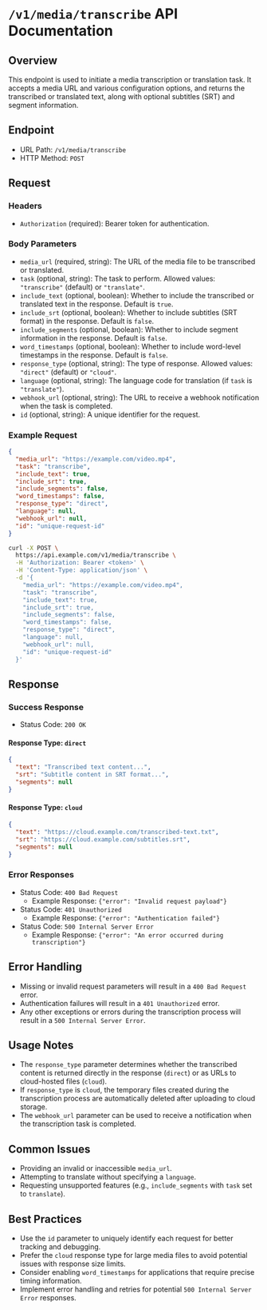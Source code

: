 # `/v1/media/transcribe` API Documentation

## Overview
This endpoint is used to initiate a media transcription or translation task. It accepts a media URL and various configuration options, and returns the transcribed or translated text, along with optional subtitles (SRT) and segment information.

## Endpoint
- URL Path: `/v1/media/transcribe`
- HTTP Method: `POST`

## Request

### Headers
- `Authorization` (required): Bearer token for authentication.

### Body Parameters
- `media_url` (required, string): The URL of the media file to be transcribed or translated.
- `task` (optional, string): The task to perform. Allowed values: `"transcribe"` (default) or `"translate"`.
- `include_text` (optional, boolean): Whether to include the transcribed or translated text in the response. Default is `true`.
- `include_srt` (optional, boolean): Whether to include subtitles (SRT format) in the response. Default is `false`.
- `include_segments` (optional, boolean): Whether to include segment information in the response. Default is `false`.
- `word_timestamps` (optional, boolean): Whether to include word-level timestamps in the response. Default is `false`.
- `response_type` (optional, string): The type of response. Allowed values: `"direct"` (default) or `"cloud"`.
- `language` (optional, string): The language code for translation (if `task` is `"translate"`).
- `webhook_url` (optional, string): The URL to receive a webhook notification when the task is completed.
- `id` (optional, string): A unique identifier for the request.

### Example Request

```json
{
  "media_url": "https://example.com/video.mp4",
  "task": "transcribe",
  "include_text": true,
  "include_srt": true,
  "include_segments": false,
  "word_timestamps": false,
  "response_type": "direct",
  "language": null,
  "webhook_url": null,
  "id": "unique-request-id"
}
```

```bash
curl -X POST \
  https://api.example.com/v1/media/transcribe \
  -H 'Authorization: Bearer <token>' \
  -H 'Content-Type: application/json' \
  -d '{
    "media_url": "https://example.com/video.mp4",
    "task": "transcribe",
    "include_text": true,
    "include_srt": true,
    "include_segments": false,
    "word_timestamps": false,
    "response_type": "direct",
    "language": null,
    "webhook_url": null,
    "id": "unique-request-id"
  }'
```

## Response

### Success Response
- Status Code: `200 OK`

#### Response Type: `direct`
```json
{
  "text": "Transcribed text content...",
  "srt": "Subtitle content in SRT format...",
  "segments": null
}
```

#### Response Type: `cloud`
```json
{
  "text": "https://cloud.example.com/transcribed-text.txt",
  "srt": "https://cloud.example.com/subtitles.srt",
  "segments": null
}
```

### Error Responses
- Status Code: `400 Bad Request`
  - Example Response: `{"error": "Invalid request payload"}`
- Status Code: `401 Unauthorized`
  - Example Response: `{"error": "Authentication failed"}`
- Status Code: `500 Internal Server Error`
  - Example Response: `{"error": "An error occurred during transcription"}`

## Error Handling
- Missing or invalid request parameters will result in a `400 Bad Request` error.
- Authentication failures will result in a `401 Unauthorized` error.
- Any other exceptions or errors during the transcription process will result in a `500 Internal Server Error`.

## Usage Notes
- The `response_type` parameter determines whether the transcribed content is returned directly in the response (`direct`) or as URLs to cloud-hosted files (`cloud`).
- If `response_type` is `cloud`, the temporary files created during the transcription process are automatically deleted after uploading to cloud storage.
- The `webhook_url` parameter can be used to receive a notification when the transcription task is completed.

## Common Issues
- Providing an invalid or inaccessible `media_url`.
- Attempting to translate without specifying a `language`.
- Requesting unsupported features (e.g., `include_segments` with `task` set to `translate`).

## Best Practices
- Use the `id` parameter to uniquely identify each request for better tracking and debugging.
- Prefer the `cloud` response type for large media files to avoid potential issues with response size limits.
- Consider enabling `word_timestamps` for applications that require precise timing information.
- Implement error handling and retries for potential `500 Internal Server Error` responses.